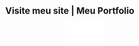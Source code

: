 # Visite meu site | Meu Portfolio
<p align="center">
  <a href="https://sites.google.com/view/lorttynk/home"> <img src="https://github.com/LorttyNK/LorttyNK/blob/main/img/LNKsimple%20logo.png?raw=true" width='125px'/>
</p>
